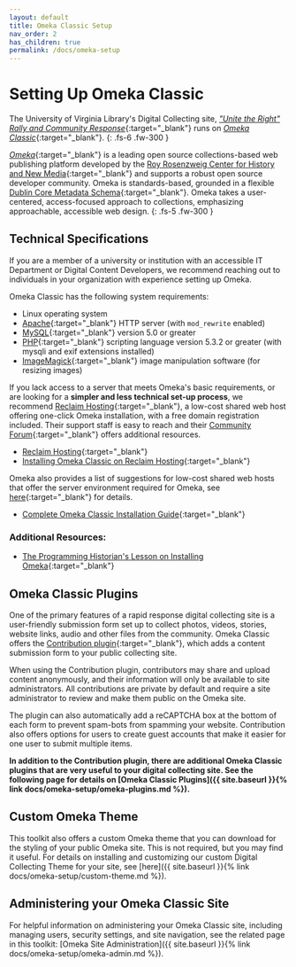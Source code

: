 ```yaml
---
layout: default
title: Omeka Classic Setup
nav_order: 2
has_children: true
permalink: /docs/omeka-setup
---
```


# Setting Up Omeka Classic

The University of Virginia Library's Digital Collecting site, [_"Unite the Right" Rally and Community Response_](http://digitalcollecting.lib.virginia.edu/rally/){:target="_blank"} runs on [_Omeka Classic_](https://omeka.org/classic/){:target="_blank"}.
{: .fs-6 .fw-300 }

[_Omeka_](omeka.org){:target="_blank"} is a leading open source collections-based web publishing platform developed by the [Roy Rosenzweig Center for History and New Media](https://rrchnm.org/){:target="_blank"} and supports a robust open source developer community. Omeka is standards-based, grounded in a flexible [Dublin Core Metadata Schema](https://omeka.org/classic/docs/Content/Working_with_Dublin_Core/){:target="_blank"}. Omeka takes a user-centered, access-focused approach to collections, emphasizing approachable, accessible web design.
{: .fs-5 .fw-300 }

## Technical Specifications

If you are a member of a university or institution with an accessible IT Department or Digital Content Developers, we recommend reaching out to individuals in your organization with experience setting up Omeka. 

Omeka Classic has the following system requirements:
- Linux operating system
- [Apache](https://www.apache.org/){:target="_blank"} HTTP server (with `mod_rewrite` enabled)
- [MySQL](https://www.mysql.com/){:target="_blank"} version 5.0 or greater
- [PHP](https://www.php.net/){:target="_blank"} scripting language version 5.3.2 or greater (with mysqli and exif extensions installed)
- [ImageMagick](https://www.imagemagick.org/script/index.php){:target="_blank"} image manipulation software (for resizing images)

If you lack access to a server that meets Omeka's basic requirements, or are looking for a **simpler and less technical set-up process**, we recommend [Reclaim Hosting](https://reclaimhosting.com/){:target="_blank"}, a low-cost shared web host offering one-click Omeka installation, with a free domain registration included. Their support staff is easy to reach and their [Community Forum](https://community.reclaimhosting.com/){:target="_blank"} offers additional resources. 

-  [Reclaim Hosting](https://reclaimhosting.com/){:target="_blank"}
-  [Installing Omeka Classic on Reclaim Hosting](https://community.reclaimhosting.com/t/installing-omeka-classic-on-reclaim-hosting/193){:target="_blank"}

Omeka also provides a list of suggestions for low-cost shared web hosts that offer the server environment required for Omeka, see [here](https://omeka.org/classic/docs/GettingStarted/Hosting_Suggestions/){:target="_blank"} for details. 
- [Complete Omeka Classic Installation Guide](https://omeka.org/classic/docs/Installation/Installation/){:target="_blank"}

### Additional Resources:
- [The Programming Historian's Lesson on Installing Omeka](https://programminghistorian.org/en/lessons/installing-omeka){:target="_blank"}

## Omeka Classic Plugins

One of the primary features of a rapid response digital collecting site is a user-friendly submission form set up to collect photos, videos, stories, website links, audio and other files from the community. Omeka Classic offers the [Contribution plugin](https://omeka.org/classic/docs/Plugins/Contribution/){:target="_blank"}, which adds a content submission form to your public collecting site.

When using the Contribution plugin, contributors may share and upload content anonymously, and their information will only be available to site administrators. All contributions are private by default and require a site administrator to review and make them public on the Omeka site.

The plugin can also automatically add a reCAPTCHA box at the bottom of each form to prevent spam-bots from spamming your website. Contribution also offers options for users to create guest accounts that make it easier for one user to submit multiple items.

**In addition to the Contribution plugin, there are additional Omeka Classic plugins that are very useful to your digital collecting site. See the following page for details on [Omeka Classic Plugins]({{ site.baseurl }}{% link docs/omeka-setup/omeka-plugins.md %}).**

## Custom Omeka Theme 

This toolkit also offers a custom Omeka theme that you can download for the styling of your public Omeka site. This is not required, but you may find it useful. For details on installing and customizing our custom Digital Collecting Theme for your site, see [here]({{ site.baseurl }}{% link docs/omeka-setup/custom-theme.md %}).

## Administering your Omeka Classic Site

For helpful information on administering your Omeka Classic site, including managing users, security settings, and site navigation, see the related page in this toolkit: [Omeka Site Administration]({{ site.baseurl }}{% link docs/omeka-setup/omeka-admin.md %}).